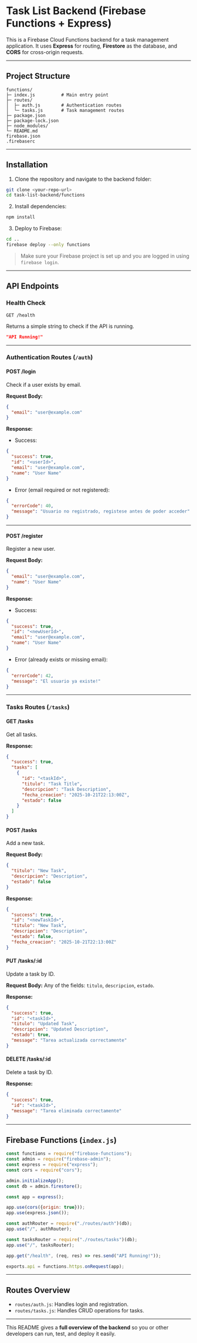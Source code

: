 # Task List Backend (Firebase Functions + Express)

This is a Firebase Cloud Functions backend for a task management application. It uses **Express** for routing, **Firestore** as the database, and **CORS** for cross-origin requests.

---

## **Project Structure**

```
functions/
├─ index.js          # Main entry point
├─ routes/
│  ├─ auth.js        # Authentication routes
│  └─ tasks.js       # Task management routes
├─ package.json
├─ package-lock.json
├─ node_modules/
└─ README.md
firebase.json
.firebaserc
```

---

## **Installation**

1. Clone the repository and navigate to the backend folder:

```bash
git clone <your-repo-url>
cd task-list-backend/functions
```

2. Install dependencies:

```bash
npm install
```

3. Deploy to Firebase:

```bash
cd ..
firebase deploy --only functions
```

> Make sure your Firebase project is set up and you are logged in using `firebase login`.

---

## **API Endpoints**

### **Health Check**

```
GET /health
```

Returns a simple string to check if the API is running.

```json
"API Running!"
```

---

### **Authentication Routes (`/auth`)**

#### **POST /login**

Check if a user exists by email.

**Request Body:**

```json
{
  "email": "user@example.com"
}
```

**Response:**

- Success:

```json
{
  "success": true,
  "id": "<userId>",
  "email": "user@example.com",
  "name": "User Name"
}
```

- Error (email required or not registered):

```json
{
  "errorCode": 40,
  "message": "Usuario no registrado, registese antes de poder acceder"
}
```

---

#### **POST /register**

Register a new user.

**Request Body:**

```json
{
  "email": "user@example.com",
  "name": "User Name"
}
```

**Response:**

- Success:

```json
{
  "success": true,
  "id": "<newUserId>",
  "email": "user@example.com",
  "name": "User Name"
}
```

- Error (already exists or missing email):

```json
{
  "errorCode": 42,
  "message": "El usuario ya existe!"
}
```

---

### **Tasks Routes (`/tasks`)**

#### **GET /tasks**

Get all tasks.

**Response:**

```json
{
  "success": true,
  "tasks": [
    {
      "id": "<taskId>",
      "titulo": "Task Title",
      "descripcion": "Task Description",
      "fecha_creacion": "2025-10-21T22:13:00Z",
      "estado": false
    }
  ]
}
```

#### **POST /tasks**

Add a new task.

**Request Body:**

```json
{
  "titulo": "New Task",
  "descripcion": "Description",
  "estado": false
}
```

**Response:**

```json
{
  "success": true,
  "id": "<newTaskId>",
  "titulo": "New Task",
  "descripcion": "Description",
  "estado": false,
  "fecha_creacion": "2025-10-21T22:13:00Z"
}
```

#### **PUT /tasks/:id**

Update a task by ID.

**Request Body:** Any of the fields: `titulo`, `descripcion`, `estado`.

**Response:**

```json
{
  "success": true,
  "id": "<taskId>",
  "titulo": "Updated Task",
  "descripcion": "Updated Description",
  "estado": true,
  "message": "Tarea actualizada correctamente"
}
```

#### **DELETE /tasks/:id**

Delete a task by ID.

**Response:**

```json
{
  "success": true,
  "id": "<taskId>",
  "message": "Tarea eliminada correctamente"
}
```

---

## **Firebase Functions (`index.js`)**

```javascript
const functions = require("firebase-functions");
const admin = require("firebase-admin");
const express = require("express");
const cors = require("cors");

admin.initializeApp();
const db = admin.firestore();

const app = express();

app.use(cors({origin: true}));
app.use(express.json());

const authRouter = require("./routes/auth")(db);
app.use("/", authRouter);

const tasksRouter = require("./routes/tasks")(db);
app.use("/", tasksRouter);

app.get("/health", (req, res) => res.send("API Running!"));

exports.api = functions.https.onRequest(app);
```

---

## **Routes Overview**

- `routes/auth.js`: Handles login and registration.
- `routes/tasks.js`: Handles CRUD operations for tasks.

---

This README gives a **full overview of the backend** so you or other developers can run, test, and deploy it easily.

